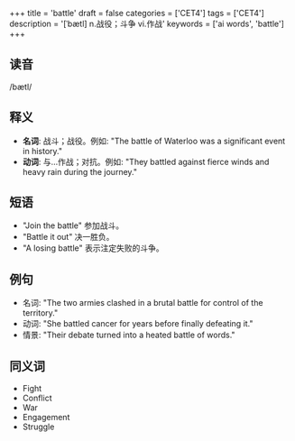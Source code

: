 +++
title = 'battle'
draft = false
categories = ['CET4']
tags = ['CET4']
description = '[ˈbætl] n.战役；斗争 vi.作战'
keywords = ['ai words', 'battle']
+++

## 读音
/bætl/

## 释义
- **名词**: 战斗；战役。例如: "The battle of Waterloo was a significant event in history."
- **动词**: 与...作战；对抗。例如: "They battled against fierce winds and heavy rain during the journey."

## 短语
- "Join the battle" 参加战斗。
- "Battle it out" 决一胜负。
- "A losing battle" 表示注定失败的斗争。

## 例句
- 名词: "The two armies clashed in a brutal battle for control of the territory."
- 动词: "She battled cancer for years before finally defeating it."
- 情景: "Their debate turned into a heated battle of words."

## 同义词
- Fight
- Conflict
- War
- Engagement
- Struggle
